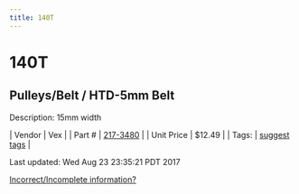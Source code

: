 ```yaml
---
title: 140T
---
```


# 140T
## Pulleys/Belt / HTD-5mm Belt
Description: 	15mm width 

| Vendor | Vex | 
| Part # | [217-3480](http://www.vexrobotics.com/vexpro/motion/belts-and-pulleys/htdbelts15.html) | 
| Unit Price | $12.49 | 
| Tags: | [suggest tags](https://docs.google.com/forms/d/e/1FAIpQLSeWyY8v3RgOty-MyWmh9U0iivNYN_molChYyS-0U-o-kOAv_g/viewform) | 

Last updated: Wed Aug 23 23:35:21 PDT 2017

 [Incorrect/Incomplete information?](https://docs.google.com/forms/d/e/1FAIpQLSeWyY8v3RgOty-MyWmh9U0iivNYN_molChYyS-0U-o-kOAv_g/viewform)